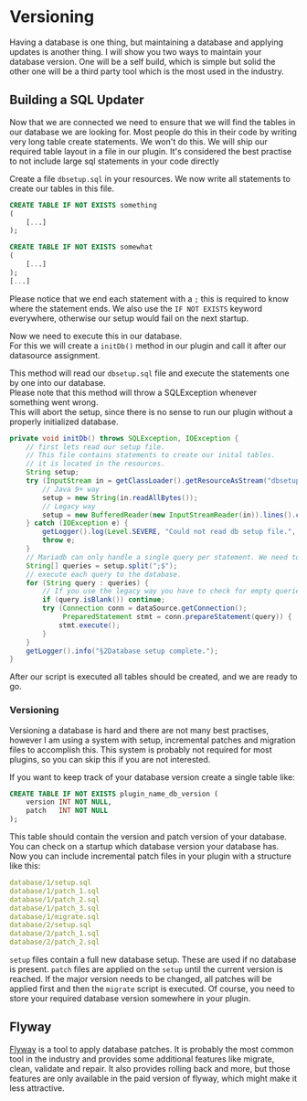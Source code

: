 # Versioning

Having a database is one thing, but maintaining a database and applying updates is another thing. I will show you two
ways to maintain your database version. One will be a self build, which is simple but solid the other one will be a
third party tool which is the most used in the industry.

## Building a SQL Updater

Now that we are connected we need to ensure that we will find the tables in our database we are looking for. Most people
do this in their code by writing very long table create statements. We won't do this. We will ship our required table
layout in a file in our plugin. It's considered the best practise to not include large sql statements in your code
directly

Create a file `dbsetup.sql` in your resources.
We now write all statements to create our tables in this file.

``` sql
CREATE TABLE IF NOT EXISTS something
(
    [...]
);

CREATE TABLE IF NOT EXISTS somewhat
(
    [...]
);
[...]
```

Please notice that we end each statement with a `;` this is required to know where the statement ends. We also use
the `IF NOT EXISTS` keyword everywhere, otherwise our setup would fail on the next startup.

Now we need to execute this in our database.\
For this we will create a `initDb()` method in our plugin and call it after our datasource assignment.

This method will read our `dbsetup.sql` file and execute the statements one by one into our database.\
Please note that this method will throw a SQLException whenever something went wrong.\
This will abort the setup, since there is no sense to run our plugin without a properly initialized database.

``` java
private void initDb() throws SQLException, IOException {
    // first lets read our setup file.
    // This file contains statements to create our inital tables.
    // it is located in the resources.
    String setup;
    try (InputStream in = getClassLoader().getResourceAsStream("dbsetup.sql")) {
        // Java 9+ way
        setup = new String(in.readAllBytes());
        // Legacy way
        setup = new BufferedReader(new InputStreamReader(in)).lines().collect(Collectors.joining("\n"));
    } catch (IOException e) {
        getLogger().log(Level.SEVERE, "Could not read db setup file.", e);
        throw e;
    }
    // Mariadb can only handle a single query per statement. We need to split at ;.
    String[] queries = setup.split(";$");
    // execute each query to the database.
    for (String query : queries) {
        // If you use the legacy way you have to check for empty queries here.
        if (query.isBlank()) continue;
        try (Connection conn = dataSource.getConnection();
             PreparedStatement stmt = conn.prepareStatement(query)) {
            stmt.execute();
        }
    }
    getLogger().info("§2Database setup complete.");
}
```

After our script is executed all tables should be created, and we are ready to go.

### Versioning

Versioning a database is hard and there are not many best practises, however I am using a system with setup, incremental
patches and migration files to accomplish this. This system is probably not required for most plugins, so you can skip
this if you are not interested.

If you want to keep track of your database version create a single table like:

```sql
CREATE TABLE IF NOT EXISTS plugin_name_db_version (
	version INT NOT NULL,
	patch   INT NOT NULL
);
```

This table should contain the version and patch version of your database.
You can check on a startup which database version your database has.
Now you can include incremental patch files in your plugin with a structure like this:

```yaml
database/1/setup.sql
database/1/patch_1.sql
database/1/patch_2.sql
database/1/patch_3.sql
database/1/migrate.sql
database/2/setup.sql
database/2/patch_1.sql
database/2/patch_2.sql
```

`setup` files contain a full new database setup. These are used if no database is present.
`patch` files are applied on the `setup` until the current version is reached.
If the major version needs to be changed, all patches will be applied first and then the `migrate` script is executed.
Of course, you need to store your required database version somewhere in your plugin.

## Flyway

[Flyway](https://flywaydb.org/) is a tool to apply database patches. It is probably the most common tool in the industry
and provides some additional features like migrate, clean, validate and repair. It also provides rolling back and more,
but those features are only available in the paid version of flyway, which might make it less attractive.
